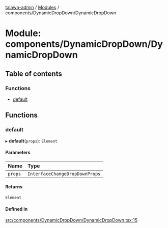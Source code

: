[talawa-admin](../README.md) / [Modules](../modules.md) / components/DynamicDropDown/DynamicDropDown

# Module: components/DynamicDropDown/DynamicDropDown

## Table of contents

### Functions

- [default](components_DynamicDropDown_DynamicDropDown.md#default)

## Functions

### default

▸ **default**(`props`): `Element`

#### Parameters

| Name | Type |
| :------ | :------ |
| `props` | `InterfaceChangeDropDownProps` |

#### Returns

`Element`

#### Defined in

[src/components/DynamicDropDown/DynamicDropDown.tsx:15](https://github.com/Azad99-9/talawa-admin/blob/2895a12/src/components/DynamicDropDown/DynamicDropDown.tsx#L15)

